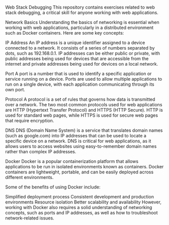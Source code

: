 Web Stack Debugging
This repository contains exercises related to web stack debugging, a critical skill for anyone working with web applications.

Network Basics
Understanding the basics of networking is essential when working with web applications, particularly in a distributed environment such as Docker containers. Here are some key concepts:

IP Address
An IP address is a unique identifier assigned to a device connected to a network. It consists of a series of numbers separated by dots, such as 192.168.0.1. IP addresses can be either public or private, with public addresses being used for devices that are accessible from the internet and private addresses being used for devices on a local network.

Port
A port is a number that is used to identify a specific application or service running on a device. Ports are used to allow multiple applications to run on a single device, with each application communicating through its own port.

Protocol
A protocol is a set of rules that governs how data is transmitted over a network. The two most common protocols used for web applications are HTTP (Hypertext Transfer Protocol) and HTTPS (HTTP Secure). HTTP is used for standard web pages, while HTTPS is used for secure web pages that require encryption.

DNS
DNS (Domain Name System) is a service that translates domain names (such as google.com) into IP addresses that can be used to locate a specific device on a network. DNS is critical for web applications, as it allows users to access websites using easy-to-remember domain names rather than complex IP addresses.

Docker
Docker is a popular containerization platform that allows applications to be run in isolated environments known as containers. Docker containers are lightweight, portable, and can be easily deployed across different environments.

Some of the benefits of using Docker include:

Simplified deployment process
Consistent development and production environments
Resource isolation
Better scalability and availability
However, working with Docker also requires a solid understanding of networking concepts, such as ports and IP addresses, as well as how to troubleshoot network-related issues.



